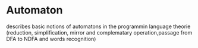 # Automaton
describes basic notions of automatons in the programmin language theorie (reduction, simplification, mirror and complematary operation,passage from DFA to NDFA and words recognition)
